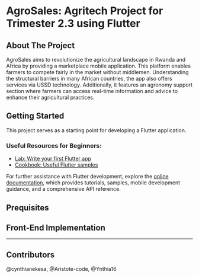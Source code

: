 # AgroSales: Agritech Project for Trimester 2.3 using Flutter

## About The Project

AgroSales aims to revolutionize the agricultural landscape in Rwanda and Africa by providing a marketplace mobile application. This platform enables farmers to compete fairly in the market without middlemen. Understanding the structural barriers in many African countries, the app also offers services via USSD technology. Additionally, it features an agronomy support section where farmers can access real-time information and advice to enhance their agricultural practices.

## Getting Started

This project serves as a starting point for developing a Flutter application.

### Useful Resources for Beginners:

- [Lab: Write your first Flutter app](https://docs.flutter.dev/get-started/codelab)
- [Cookbook: Useful Flutter samples](https://docs.flutter.dev/cookbook)

For further assistance with Flutter development, explore the [online documentation](https://docs.flutter.dev/), which provides tutorials, samples, mobile development guidance, and a comprehensive API reference.

## Prequisites

## Front-End Implementation




---
## Contributors
@cynthianekesa, @Aristote-code, @Ynthia16

